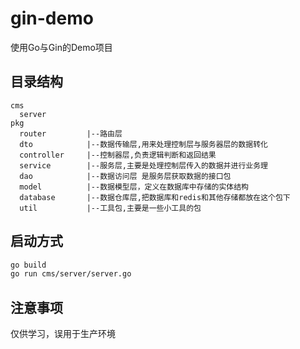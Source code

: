 # gin-demo

使用Go与Gin的Demo项目

## 目录结构
```
cms
  server          
pkg
  router         |--路由层
  dto            |--数据传输层,用来处理控制层与服务器层的数据转化
  controller     |--控制器层,负责逻辑判断和返回结果
  service        |--服务层,主要是处理控制层传入的数据并进行业务理
  dao            |--数据访问层 是服务层获取数据的接口包
  model          |--数据模型层，定义在数据库中存储的实体结构
  database       |--数据仓库层,把数据库和redis和其他存储都放在这个包下
  util           |--工具包,主要是一些小工具的包      
```
## 启动方式

```sh
go build
go run cms/server/server.go
```

## 注意事项
仅供学习，误用于生产环境
